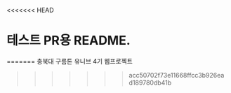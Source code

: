 <<<<<<< HEAD
# 테스트 PR용 README.
=======
충북대 구름톤 유니브 4기 웹프로젝트
>>>>>>> acc50702f73e11668ffcc3b926ead189780db41b
